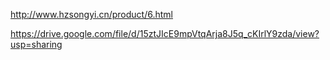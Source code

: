 http://www.hzsongyi.cn/product/6.html

https://drive.google.com/file/d/15ztJIcE9mpVtqArja8J5q_cKIrlY9zda/view?usp=sharing

